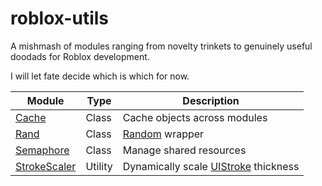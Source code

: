 # roblox-utils

A mishmash of modules ranging from novelty trinkets to genuinely useful doodads for Roblox development.

I will let fate decide which is which for now.

| Module         | Type    | Description                            |
|----------------|---------|----------------------------------------|
| [Cache]        | Class   | Cache objects across modules           |
| [Rand]         | Class   | [Random] wrapper                       |
| [Semaphore]    | Class   | Manage shared resources                |
| [StrokeScaler] | Utility | Dynamically scale [UIStroke] thickness |

[Cache]: src/Cache.luau
[Rand]: src/Rand.luau
[Semaphore]: src/Semaphore.luau
[StrokeScaler]: src/ui/StrokeScaler.luau

[Random]: https://create.roblox.com/docs/reference/engine/datatypes/Random
[UIStroke]: https://create.roblox.com/docs/reference/engine/classes/UIStroke